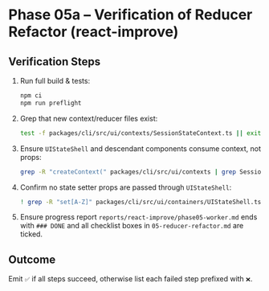 # Phase 05a – Verification of Reducer Refactor (react-improve)

## Verification Steps

1. Run full build & tests:
   ```bash
   npm ci
   npm run preflight
   ```
2. Grep that new context/reducer files exist:
   ```bash
   test -f packages/cli/src/ui/contexts/SessionStateContext.ts || exit 1
   ```
3. Ensure `UIStateShell` and descendant components consume context, not props:
   ```bash
   grep -R "createContext(" packages/cli/src/ui/contexts | grep SessionStateContext
   ```
4. Confirm no state setter props are passed through `UIStateShell`:
   ```bash
   ! grep -R "set[A-Z]" packages/cli/src/ui/containers/UIStateShell.tsx
   ```
5. Ensure progress report `reports/react-improve/phase05-worker.md` ends with `### DONE` and all checklist boxes in `05-reducer-refactor.md` are ticked.

## Outcome

Emit `✅` if all steps succeed, otherwise list each failed step prefixed with `❌`.
